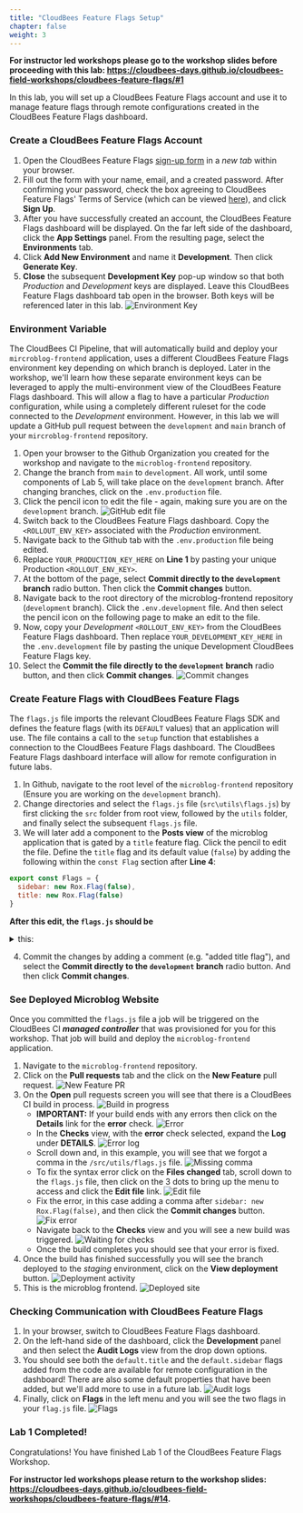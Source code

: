 ```yaml
---
title: "CloudBees Feature Flags Setup"
chapter: false
weight: 3
--- 
```


**For instructor led workshops please go to the workshop slides before proceeding with this lab: https://cloudbees-days.github.io/cloudbees-field-workshops/cloudbees-feature-flags/#1**

In this lab, you will set up a CloudBees Feature Flags account and use it to manage feature flags through remote configurations created in the CloudBees Feature Flags dashboard.

### Create a CloudBees Feature Flags Account

1. Open the CloudBees Feature Flags [sign-up form](https://app.rollout.io/signup) in a _new tab_ within your browser.
2. Fill out the form with your name, email, and a created password. After confirming your password, check the box agreeing to CloudBees Feature Flags' Terms of Service (which can be viewed [here](https://docs.cloudbees.com/docs/cloudbees-common/latest/subscription-agreement/)), and click **Sign Up**.
3. After you have successfully created an account, the CloudBees Feature Flags dashboard will be displayed. On the far left side of the dashboard, click the **App Settings** panel. From the resulting page, select the **Environments** tab.
4. Click **Add New Environment** and name it **Development**. Then click **Generate Key**.
5. **Close** the subsequent **Development Key** pop-up window so that both _Production_ and _Development_ keys are displayed. Leave this CloudBees Feature Flags dashboard tab open in the browser. Both keys will be referenced later in this lab.
![Environment Key](images/RolloutEnvKey.png?width=50pc)

### Environment Variable

The CloudBees CI Pipeline, that will automatically build and deploy your `mircroblog-frontend` application, uses a different CloudBees Feature Flags environment key depending on which branch is deployed. Later in the workshop, we'll learn how these separate environment keys can be leveraged to apply the multi-environment view of the CloudBees Feature Flags dashboard. This will allow a flag to have a particular *Production* configuration, while using a completely different ruleset for the code connected to the *Development* environment. However, in this lab we will update a GitHub pull request between the `development` and `main` branch of your  `mircroblog-frontend` repository.

1. Open your browser to the Github Organization you created for the workshop and navigate to the `microblog-frontend` repository.
2. Change the branch from `main` to `development`. All work, until some components of Lab 5, will take place on the `development` branch. After changing branches, click on the `.env.production` file.
3. Click the pencil icon to edit the file - again, making sure you are on the `development` branch. ![GitHub edit file](images/pencilEdit.png?width=50pc)
1. Switch back to the CloudBees Feature Flags dashboard. Copy the `<ROLLOUT_ENV_KEY>` associated with the _Production_ environment. 
2. Navigate back to the Github tab with the `.env.production` file being edited.
3. Replace `YOUR_PRODUCTION_KEY_HERE` on **Line 1** by pasting your unique Production `<ROLLOUT_ENV_KEY>`.
4. At the bottom of the page, select **Commit directly to the `development` branch** radio button. Then click the **Commit changes** button.
5. Navigate back to the root directory of the microblog-frontend repository (`development` branch). Click the `.env.development` file. And then select the pencil icon on the following page to make an edit to the file.
6. Now, copy your _Development_ `<ROLLOUT_ENV_KEY>` from the CloudBees Feature Flags dashboard. Then replace `YOUR_DEVELOPMENT_KEY_HERE` in the `.env.development` file by pasting the unique Development CloudBees Feature Flags key.
7. Select the **Commit the file directly to the `development` branch** radio button, and then click **Commit changes**.
![Commit changes](images/commitChanges.png?width=50pc)

### Create Feature Flags with CloudBees Feature Flags

The `flags.js` file imports the relevant CloudBees Feature Flags SDK and defines the feature flags (with its `DEFAULT` values) that an application will use. The file contains a call to the `setup` function that establishes a connection to the CloudBees Feature Flags dashboard. The CloudBees Feature Flags dashboard interface will allow for remote configuration in future labs.

1. In Github, navigate to the root level of the `microblog-frontend` repository (Ensure you are working on the `development` branch).
2. Change directories and select the `flags.js` file (`src\utils\flags.js`) by first clicking the `src` folder from root view, followed by the `utils` folder, and finally select the subsequent `flags.js` file.
3. We will later add a component to the **Posts view** of the microblog application that is gated by a `title` feature flag. Click the pencil to edit the file. Define the `title` flag and its default value (`false`) by adding the following within the `const Flag` section after **Line 4**:
```javascript
export const Flags = {
  sidebar: new Rox.Flag(false),
  title: new Rox.Flag(false)
}
```

**After this edit, the `flags.js` should be**
<details><summary>this:</summary>

```javascript
import Rox from 'rox-browser'

export const Flags = {
  sidebar: new Rox.Flag(false),
  title: new Rox.Flag(false)
}

async function initRollout () {
  const options = {
  }

  Rox.register('default', Flags)
  await Rox.setup(process.env.VUE_APP_ROLLOUT_KEY, options)
}

initRollout().then(function () {
  console.log('Done loading Rollout')
})
```
</details>

4. Commit the changes by adding a comment (e.g. "added title flag"), and select the **Commit directly to the `development` branch** radio button. And then click **Commit changes**.


### See Deployed Microblog Website

Once you committed the `flags.js` file a job will be triggered on the CloudBees CI ***managed controller*** that was provisioned for you for this workshop. That job will build and deploy the `microblog-frontend` application.

1. Navigate to the `microblog-frontend` repository.
2. Click on the **Pull requests** tab and the click on the **New Feature** pull request. ![New Feature PR](new-feature-pr.png?width=50pc)
3. On the **Open** pull requests screen you will see that there is a CloudBees CI build in process. ![Build in progress](images/building.png?width=50pc)
   - **IMPORTANT:** If your build ends with any errors then click on the **Details** link for the **error** check. ![Error](images/pr-error.png?width=50pc)
   - In the **Checks** view, with the **error** check selected, expand the **Log** under **DETAILS**. ![Error log](images/error-log.png?width=50pc)
   - Scroll down and, in this example, you will see that we forgot a comma in the `/src/utils/flags.js` file. ![Missing comma](images/missing-comma.png?width=50pc)
   - To fix the syntax error click on the **Files changed** tab, scroll down to the `flags.js` file, then click on the 3 dots to bring up the menu to access and click the **Edit file** link. ![Edit file](images/edit-file.png?width=50pc)
   - Fix the error, in this case adding a comma after `sidebar: new Rox.Flag(false)`, and then click the **Commit changes** button. ![Fix error](images/fix-error.png?width=50pc)
   - Navigate back to the **Checks** view and you will see a new build was triggered. ![Waiting for checks](images/checks-waiting.png?width=50pc)
   - Once the build completes you should see that your error is fixed. 
4. Once the build has finished successfully you will see the branch deployed to the *staging* environment, click on the **View deployment** button. ![Deployment activity](images/view-deployment.png?width=50pc)
5. This is the microblog frontend.
![Deployed site](images/microblogWebsite.png?width=50pc)


### Checking Communication with CloudBees Feature Flags

1. In your browser, switch to CloudBees Feature Flags dashboard.
2. On the left-hand side of the dashboard, click the **Development** panel and then select the **Audit Logs** view from the drop down options.
3. You should see both the `default.title` and the `default.sidebar` flags added from the code are available for remote configuration in the dashboard! There are also some default properties that have been added, but we'll add more to use in a future lab. ![Audit logs](images/auditLogs.png?width=50pc)
4. Finally, click on **Flags** in the left menu and you will see the two flags in your `flag.js` file. ![Flags](images/dashboard-flags.png?width=50pc)

### Lab 1 Completed!
Congratulations! You have finished Lab 1 of the CloudBees Feature Flags Workshop.

**For instructor led workshops please return to the workshop slides: https://cloudbees-days.github.io/cloudbees-field-workshops/cloudbees-feature-flags/#14.**
